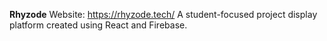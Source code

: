 **Rhyzode**
Website: https://rhyzode.tech/
A student-focused project display platform created using React and Firebase.
